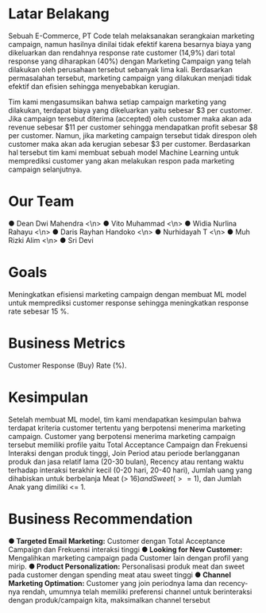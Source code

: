 # Latar Belakang
Sebuah E-Commerce, PT Code telah melaksanakan serangkaian marketing campaign, namun hasilnya dinilai tidak efektif karena besarnya biaya yang dikeluarkan dan rendahnya response rate customer (14,9%) dari total response yang diharapkan (40%) dengan Marketing Campaign yang telah dilakukan oleh perusahaan tersebut sebanyak lima kali. Berdasarkan permasalahan tersebut, marketing campaign yang dilakukan menjadi tidak efektif dan efisien sehingga menyebabkan kerugian. 

Tim kami mengasumsikan bahwa setiap campaign marketing yang dilakukan, terdapat biaya yang dikeluarkan yaitu sebesar $3 per customer. Jika campaign tersebut diterima (accepted) oleh customer maka akan ada revenue sebesar $11 per customer sehingga mendapatkan profit sebesar $8 per customer. Namun, jika marketing campaign tersebut tidak direspon oleh customer maka akan ada kerugian sebesar $3 per customer. Berdasarkan hal tersebut tim kami membuat sebuah model Machine Learning untuk memprediksi customer yang akan melakukan respon pada marketing campaign selanjutnya.

# Our Team
● Dean Dwi Mahendra <\n>
● Vito Muhammad <\n>
● Widia Nurlina Rahayu <\n>
● Daris Rayhan Handoko <\n>
● Nurhidayah T <\n>
● Muh Rizki Alim <\n>
● Sri Devi

# Goals
Meningkatkan efisiensi marketing campaign dengan membuat ML model untuk memprediksi customer response sehingga meningkatkan response rate sebesar 15 %.


# Business Metrics
Customer Response (Buy) Rate (%).


# Kesimpulan
Setelah membuat ML model, tim kami mendapatkan kesimpulan bahwa terdapat kriteria customer tertentu yang berpotensi menerima marketing campaign. Customer yang berpotensi menerima marketing campaign tersebut memiliki profile yaitu Total Acceptance Campaign dan Frekuensi Interaksi dengan produk tinggi, Join Period atau periode berlangganan produk dan jasa relatif lama (20-30 bulan), Recency atau rentang waktu terhadap interaksi terakhir kecil (0-20 hari, 20-40 hari), Jumlah uang yang dihabiskan untuk berbelanja Meat (> 16$) and Sweet (>= 1$), dan Jumlah Anak yang dimiliki <= 1.


# Business Recommendation
**● Targeted Email Marketing:**
Customer dengan Total Acceptance Campaign dan Frekuensi interaksi tinggi
**● Looking for New Customer:**
Mengalihkan marketing campaign pada Customer lain dengan profil yang mirip.
**● Product Personalization:**
Personalisasi produk meat dan sweet pada customer dengan spending meat atau sweet tinggi
**● Channel Marketing Optimation:**
Customer yang join periodnya lama dan recency-nya rendah, umumnya telah memiliki preferensi channel untuk berinteraksi dengan produk/campaign kita, maksimalkan channel tersebut
